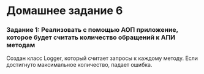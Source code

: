 # Домашнее задание 6

### Задание 1: Реализовать с помощью АОП приложение, которое будет считать количество обращений к АПИ методам

Создан класс Logger, который считает запросы к каждому методу. Если достигнуто максимальное количество, падает ошибка.
